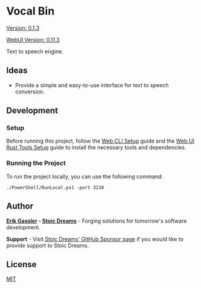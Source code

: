 # Vocal Bin

[Version: 0.1.3](https://github.com/StoicDreams/VocalBin)

[WebUI Version: 0.11.3](https://github.com/StoicDreams/WebUI)

Text to speech engine.

## Ideas

- Provide a simple and easy-to-use interface for text to speech conversion.

## Development

### Setup

Before running this project, follow the [Web CLI Setup](https://webui.stoicdeams.com/tools/cli) guide and the [Web UI Rust Tools Setup](https://webui.stoicdreams.com/tools/rust) guide to install the necessary tools and dependencies.

### Running the Project

To run the project locally, you can use the following command:

```terminal:Run the project from the root directory
./PowerShell/RunLocal.ps1 -port 3210
```

## Author

**[Erik Gassler](https://www.erikgassler.com) - [Stoic Dreams](https://www.stoicdreams.com)** - Forging solutions for tomorrow's software development.

**Support** - Visit [Stoic Dreams' GitHub Sponsor page](https://github.com/sponsors/StoicDreams) if you would like to provide support to Stoic Dreams.

## License

[MIT](LICENSE)
